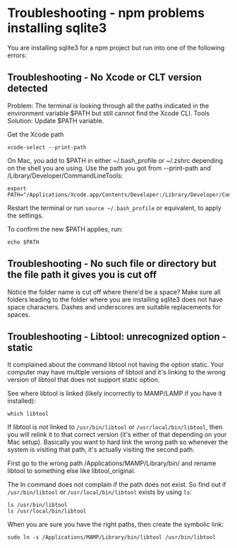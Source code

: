 # Troubleshooting - npm problems installing sqlite3

You are installing sqlite3 for a npm project but run into one of the following errors:

## Troubleshooting - No Xcode or CLT version detected

Problem: The terminal is looking through all the paths indicated in the environment variable $PATH but still cannot find the Xcode CLI. Tools
Solution: Update $PATH variable.

Get the Xcode path
```
xcode-select --print-path
```

On Mac, you add to $PATH in either ~/.bash_profile or ~/.zshrc depending on the shell you are using. Use the path you got from --print-path and /Library/Developer/CommandLineTools:
```
export PATH="/Applications/Xcode.app/Contents/Developer:/Library/Developer/CommandLineTools:$PATH"
```

Restart the terminal or run `source ~/.bash_profile` or equivalent, to apply the settings.

To confirm the new $PATH applies, run:
```
echo $PATH
```

## Troubleshooting - No such file or directory but the file path it gives you is cut off

Notice the folder name is cut off where there'd be a space? Make sure all folders leading to the folder where you are installing sqlite3 does not have space characters. Dashes and underscores are suitable replacements for spaces.

## Troubleshooting - Libtool: unrecognized option -static

It complained about the command libtool not having the option static. Your computer may have multiple versions of libtool and it's linking to the wrong version of libtool that does not support static option.

See where libtool is linked (likely incorrectly to MAMP/LAMP if you have it installed):
```
which libtool
```

If libtool is not linked to `/usr/bin/libtool` or  `/usr/local/bin/libtool`, then you will relink it to that correct version (it's either of that depending on your Mac setup). Basically you want to hard link the wrong path so whenever the system is visiting that path, it's actually visiting the second path.

First go to the wrong path /Applications/MAMP/Library/bin/ and rename libtool to something else like libtool_original.

The ln command does not complain if the path does not exist. So find out if `/usr/bin/libtool` or `/usr/local/bin/libtool` exists by using `ls`:
```
ls /usr/bin/libtool
ls /usr/local/bin/libtool
```

When you are sure you have the right paths, then create the symbolic link:
```
sudo ln -s /Applications/MAMP/Library/bin/libtool /usr/bin/libtool
```